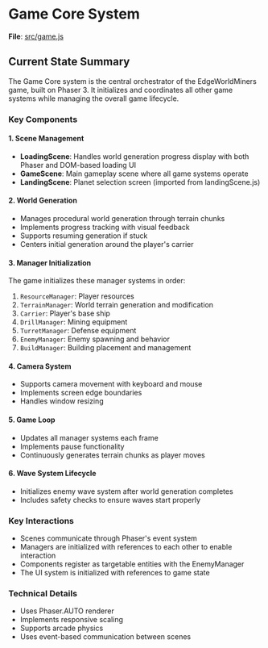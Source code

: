 # Game Core System

**File**: [src/game.js](../src/game.js)

## Current State Summary

The Game Core system is the central orchestrator of the EdgeWorldMiners game, built on Phaser 3. It initializes and coordinates all other game systems while managing the overall game lifecycle.

### Key Components

#### 1. Scene Management
- **LoadingScene**: Handles world generation progress display with both Phaser and DOM-based loading UI
- **GameScene**: Main gameplay scene where all game systems operate
- **LandingScene**: Planet selection screen (imported from landingScene.js)

#### 2. World Generation
- Manages procedural world generation through terrain chunks
- Implements progress tracking with visual feedback
- Supports resuming generation if stuck
- Centers initial generation around the player's carrier

#### 3. Manager Initialization
The game initializes these manager systems in order:
1. `ResourceManager`: Player resources
2. `TerrainManager`: World terrain generation and modification
3. `Carrier`: Player's base ship 
4. `DrillManager`: Mining equipment
5. `TurretManager`: Defense equipment
6. `EnemyManager`: Enemy spawning and behavior
7. `BuildManager`: Building placement and management

#### 4. Camera System
- Supports camera movement with keyboard and mouse
- Implements screen edge boundaries
- Handles window resizing

#### 5. Game Loop
- Updates all manager systems each frame
- Implements pause functionality
- Continuously generates terrain chunks as player moves

#### 6. Wave System Lifecycle
- Initializes enemy wave system after world generation completes
- Includes safety checks to ensure waves start properly

### Key Interactions

- Scenes communicate through Phaser's event system
- Managers are initialized with references to each other to enable interaction
- Components register as targetable entities with the EnemyManager
- The UI system is initialized with references to game state

### Technical Details

- Uses Phaser.AUTO renderer
- Implements responsive scaling
- Supports arcade physics
- Uses event-based communication between scenes 